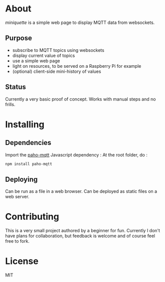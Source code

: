 # About

*miniquette* is a simple web page to display MQTT data from websockets.

## Purpose

* subscribe to MQTT topics using websockets
* display current value of topics
* use a simple web page
* light on resources, to be served on a Raspberry Pi for example
* (optional) client-side mini-history of values

## Status

Currently a very basic proof of concept. Works with manual steps and no frills.


# Installing

## Dependencies

Import the [paho-mqtt](https://www.eclipse.org/paho/clients/js/) Javascript dependency :
At the root folder, do :
```sh
npm install paho-mqtt
```

## Deploying

Can be run as a file in a web browser.
Can be deployed as static files on a web server.


# Contributing

This is a very small project authored by a beginner for fun.
Currently I don't have plans for collaboration, but feedback is welcome and of course feel free to fork.

# License

MIT

